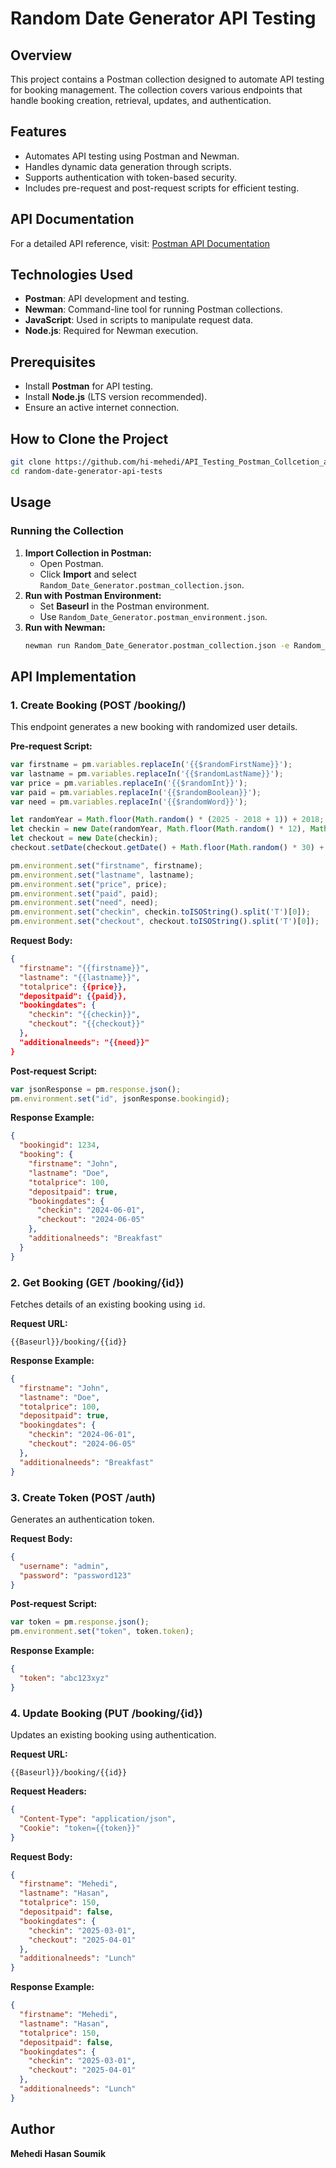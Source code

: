 # Random Date Generator API Testing

## Overview
This project contains a Postman collection designed to automate API testing for booking management. The collection covers various endpoints that handle booking creation, retrieval, updates, and authentication.

## Features
- Automates API testing using Postman and Newman.
- Handles dynamic data generation through scripts.
- Supports authentication with token-based security.
- Includes pre-request and post-request scripts for efficient testing.

## API Documentation
For a detailed API reference, visit: [Postman API Documentation](https://documenter.getpostman.com/view/41963861/2sAYXEDJ1d)

## Technologies Used
- **Postman**: API development and testing.
- **Newman**: Command-line tool for running Postman collections.
- **JavaScript**: Used in scripts to manipulate request data.
- **Node.js**: Required for Newman execution.

## Prerequisites
- Install **Postman** for API testing.
- Install **Node.js** (LTS version recommended).
- Ensure an active internet connection.

## How to Clone the Project
```sh
git clone https://github.com/hi-mehedi/API_Testing_Postman_Collcetion_and_Enviroment.git
cd random-date-generator-api-tests
```

## Usage
### Running the Collection
1. **Import Collection in Postman:**
   - Open Postman.
   - Click **Import** and select `Random_Date_Generator.postman_collection.json`.
2. **Run with Postman Environment:**
   - Set **Baseurl** in the Postman environment.
   - Use `Random_Date_Generator.postman_environment.json`.
3. **Run with Newman:**
   ```sh
   newman run Random_Date_Generator.postman_collection.json -e Random_Date_Generator.postman_environment.json
   ```

## API Implementation

### 1. Create Booking (POST /booking/)
This endpoint generates a new booking with randomized user details.

**Pre-request Script:**
```javascript
var firstname = pm.variables.replaceIn('{{$randomFirstName}}');
var lastname = pm.variables.replaceIn('{{$randomLastName}}');
var price = pm.variables.replaceIn('{{$randomInt}}');
var paid = pm.variables.replaceIn('{{$randomBoolean}}');
var need = pm.variables.replaceIn('{{$randomWord}}');

let randomYear = Math.floor(Math.random() * (2025 - 2018 + 1)) + 2018;
let checkin = new Date(randomYear, Math.floor(Math.random() * 12), Math.floor(Math.random() * 28) + 1);
let checkout = new Date(checkin);
checkout.setDate(checkout.getDate() + Math.floor(Math.random() * 30) + 1);

pm.environment.set("firstname", firstname);
pm.environment.set("lastname", lastname);
pm.environment.set("price", price);
pm.environment.set("paid", paid);
pm.environment.set("need", need);
pm.environment.set("checkin", checkin.toISOString().split('T')[0]);
pm.environment.set("checkout", checkout.toISOString().split('T')[0]);
```

**Request Body:**
```json
{
  "firstname": "{{firstname}}",
  "lastname": "{{lastname}}",
  "totalprice": {{price}},
  "depositpaid": {{paid}},
  "bookingdates": {
    "checkin": "{{checkin}}",
    "checkout": "{{checkout}}"
  },
  "additionalneeds": "{{need}}"
}
```

**Post-request Script:**
```javascript
var jsonResponse = pm.response.json();
pm.environment.set("id", jsonResponse.bookingid);
```

**Response Example:**
```json
{
  "bookingid": 1234,
  "booking": {
    "firstname": "John",
    "lastname": "Doe",
    "totalprice": 100,
    "depositpaid": true,
    "bookingdates": {
      "checkin": "2024-06-01",
      "checkout": "2024-06-05"
    },
    "additionalneeds": "Breakfast"
  }
}
```

### 2. Get Booking (GET /booking/{id})
Fetches details of an existing booking using `id`.

**Request URL:**
```
{{Baseurl}}/booking/{{id}}
```

**Response Example:**
```json
{
  "firstname": "John",
  "lastname": "Doe",
  "totalprice": 100,
  "depositpaid": true,
  "bookingdates": {
    "checkin": "2024-06-01",
    "checkout": "2024-06-05"
  },
  "additionalneeds": "Breakfast"
}
```

### 3. Create Token (POST /auth)
Generates an authentication token.

**Request Body:**
```json
{
  "username": "admin",
  "password": "password123"
}
```

**Post-request Script:**
```javascript
var token = pm.response.json();
pm.environment.set("token", token.token);
```

**Response Example:**
```json
{
  "token": "abc123xyz"
}
```

### 4. Update Booking (PUT /booking/{id})
Updates an existing booking using authentication.

**Request URL:**
```
{{Baseurl}}/booking/{{id}}
```

**Request Headers:**
```json
{
  "Content-Type": "application/json",
  "Cookie": "token={{token}}"
}
```

**Request Body:**
```json
{
  "firstname": "Mehedi",
  "lastname": "Hasan",
  "totalprice": 150,
  "depositpaid": false,
  "bookingdates": {
    "checkin": "2025-03-01",
    "checkout": "2025-04-01"
  },
  "additionalneeds": "Lunch"
}
```

**Response Example:**
```json
{
  "firstname": "Mehedi",
  "lastname": "Hasan",
  "totalprice": 150,
  "depositpaid": false,
  "bookingdates": {
    "checkin": "2025-03-01",
    "checkout": "2025-04-01"
  },
  "additionalneeds": "Lunch"
}
```

## Author
**Mehedi Hasan Soumik**

